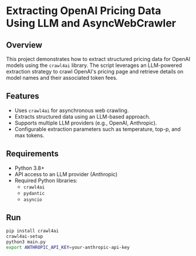 # Extracting OpenAI Pricing Data Using LLM and AsyncWebCrawler

## Overview
This project demonstrates how to extract structured pricing data for OpenAI models using the `crawl4ai` library. The script leverages an LLM-powered extraction strategy to crawl OpenAI's pricing page and retrieve details on model names and their associated token fees.

## Features
- Uses `crawl4ai` for asynchronous web crawling.
- Extracts structured data using an LLM-based approach.
- Supports multiple LLM providers (e.g., OpenAI, Anthropic).
- Configurable extraction parameters such as temperature, top-p, and max tokens.

## Requirements
- Python 3.8+
- API access to an LLM provider (Anthropic)
- Required Python libraries:
  - `crawl4ai`
  - `pydantic`
  - `asyncio`

## Run
```sh
pip install crawl4ai
crawl4ai-setup
python3 main.py
export ANTHROPIC_API_KEY=your-anthropic-api-key

